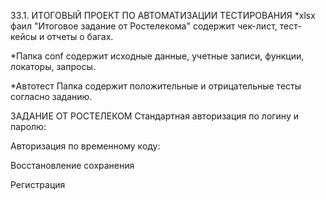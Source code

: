 33.1. ИТОГОВЫЙ ПРОЕКТ ПО АВТОМАТИЗАЦИИ ТЕСТИРОВАНИЯ
*xlsx фаил "Итоговое задание от Ростелекома" содержит чек-лист, тест-кейсы и отчеты о багах.

*Папка conf содержит исходные данные, учетные записи, функции, локаторы, запросы.

*Автотест Папка содержит положительные и отрицательные тесты согласно заданию.

ЗАДАНИЕ ОТ РОСТЕЛЕКОМ Стандартная авторизация по логину и паролю:

Авторизация по временному коду:

Восстановление сохранения

Регистрация
